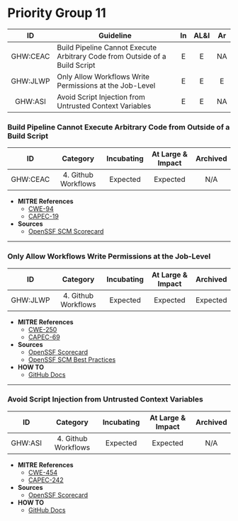 # Priority Group 11

| ID  | Guideline | In | AL&I | Ar |
| :-: | - | :-: | :-: | :-: |
| GHW:CEAC | Build Pipeline Cannot Execute Arbitrary Code from Outside of a Build Script | E | E | NA |
| GHW:JLWP | Only Allow Workflows Write Permissions at the Job-Level | E | E | E |
| GHW:ASI | Avoid Script Injection from Untrusted Context Variables | E | E | NA |

### Build Pipeline Cannot Execute Arbitrary Code from Outside of a Build Script

| ID | Category | Incubating | At Large & Impact | Archived |
| :-: | :-: | :-: | :-: | :-: |
| GHW:CEAC | 4. Github Workflows | Expected | Expected | N/A |

* **MITRE References**
    * [CWE-94](https://cwe.mitre.org/data/definitions/94.html)
    * [CAPEC-19](https://capec.mitre.org/data/definitions/19.html)
* **Sources**
    * [OpenSSF SCM Scorecard](https://github.com/ossf/scorecard/blob/main/docs/checks.md#dangerous-workflow)

---

### Only Allow Workflows Write Permissions at the Job-Level

| ID | Category | Incubating | At Large & Impact | Archived |
| :-: | :-: | :-: | :-: | :-: |
| GHW:JLWP | 4. Github Workflows | Expected | Expected | Expected |

* **MITRE References**
    * [CWE-250](https://cwe.mitre.org/data/definitions/250.html)
    * [CAPEC-69](https://capec.mitre.org/data/definitions/69.html)
* **Sources**
    * [OpenSSF Scorecard](https://github.com/ossf/scorecard/blob/main/docs/checks.md#token-permissions)
    * [OpenSSF SCM Best Practices](https://best.openssf.org/SCM-BestPractices/github/repository/actions_can_approve_pull_requests.html)
* **HOW TO**
    * [GitHub Docs](https://docs.github.com/en/actions/using-workflows/workflow-syntax-for-github-actions#permissions) 

---

### Avoid Script Injection from Untrusted Context Variables

| ID | Category | Incubating | At Large & Impact | Archived |
| :-: | :-: | :-: | :-: | :-: |
| GHW:ASI | 4. Github Workflows | Expected | Expected | N/A |

* **MITRE References**
    * [CWE-454](https://cwe.mitre.org/data/definitions/454.html)
    * [CAPEC-242](https://capec.mitre.org/data/definitions/242.html)
* **Sources**
    * [OpenSSF Scorecard](https://github.com/ossf/scorecard/blob/main/docs/checks.md#dangerous-workflow)
* **HOW TO**
    * [GitHub Docs](https://securitylab.github.com/research/github-actions-untrusted-input/) 